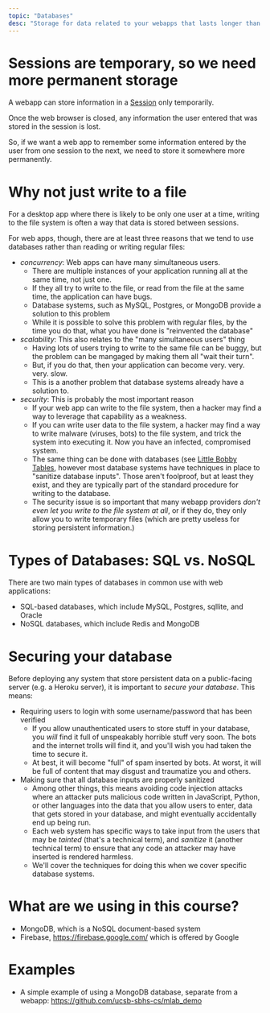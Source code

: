 ```yaml
---
topic: "Databases"
desc: "Storage for data related to your webapps that lasts longer than a single session"
---
```


# Sessions are temporary, so we need more permanent storage

A webapp can store information in a [Session](webapps/webapps-intro-part-5/) only temporarily.

Once the web browser is closed, any information the user entered that was stored in the session is lost.

So, if we want a web app to remember some information entered by the user from one session to the next, 
we need to store it somewhere more permanently.

# Why not just write to a file

For a desktop app where there is likely to be only one user at a time, writing to the file system is often a
way that data is stored between sessions.

For web apps, though, there are at least three reasons that we tend to use databases rather than 
reading or writing regular files:

* *concurrency*: Web apps can have many simultaneous users.  
    * There are multiple instances of your application running all at the same time, not just one.    
    * If they all try to write to the file, or read from the file at the same time, the application can have bugs.
    * Database systems, such as MySQL, Postgres, or MongoDB provide a solution to this problem
    * While it is possible to solve this problem with regular files, by the time you do that, what you have done is "reinvented the database"
* *scalability*: This also relates to the "many simultaneous users" thing
    * Having lots of users trying to write to the same file can be buggy, but the problem can be mangaged by
        making them all "wait their turn".
    * But, if you do that, then your application can become very. very. very. slow.
    * This is a another problem that database systems already have a solution to.
* *security*:  This is probably the most important reason
    * If your web app can write to the file system, then a hacker may find a way to leverage that capability as a weakness.
    * If you can write user data to the file system, a hacker may find a way to write malware (viruses, bots) to the file
       system, and trick the system into executing it.  Now you have an infected, compromised system.
    * The same thing can be done with databases (see [Little Bobby Tables](https://xkcd.com/327/), however most database
       systems have techniques in place to "sanitize database inputs".   Those aren't foolproof, but at least they
       exist, and they are typically part of the standard procedure for writing to the database.
    * The security issue is so important that many webapp providers *don't even let you write to the file system at all*,
        or if they do, they only allow you to write temporary files (which are pretty useless for storing persistent information.)
        
# Types of Databases: SQL vs. NoSQL

There are two main types of databases in common use with web applications:

* SQL-based databases, which include MySQL, Postgres, sqllite, and Oracle
* NoSQL databases, which include Redis and MongoDB

# Securing your database

Before deploying any system that store persistent data on a public-facing server (e.g. a Heroku server), it is important to
*secure your database*.  This means:

* Requiring users to login with some username/password that has been verified
    * If you allow unauthenticated users to store stuff in your database, you *will* find it full of unspeakably horrible
        stuff very soon.    The bots and the internet trolls will find it, and you'll wish you had taken the time to secure it.
    * At best, it will become "full" of spam inserted by bots.  At worst, it will be full of content that may disgust and
        traumatize you and others.    
* Making sure that all database inputs are properly sanitized
    * Among other things, this means avoiding code injection attacks where an attacker puts malicious code written 
         in JavaScript, Python, or other languages
        into the data that you allow users to enter, data that gets stored in your database, and might eventually 
        accidentally end up being run.     
    * Each web system has specific ways to take input from the users that may be *tainted* (that's a technical term),
        and *sanitize* it (another technical term) to ensure that any code an attacker may have inserted 
        is rendered harmless.
    * We'll cover the techniques for doing this when we cover specific database systems.
    
# What are we using in this course?

* MongoDB, which is a NoSQL document-based system
* Firebase, https://firebase.google.com/ which is offered by Google

# Examples

* A simple example of using a MongoDB database, separate from a webapp: <https://github.com/ucsb-sbhs-cs/mlab_demo>
